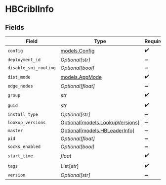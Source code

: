 # HBCriblInfo


## Fields

| Field                                                          | Type                                                           | Required                                                       | Description                                                    |
| -------------------------------------------------------------- | -------------------------------------------------------------- | -------------------------------------------------------------- | -------------------------------------------------------------- |
| `config`                                                       | [models.Config](../models/config.md)                           | :heavy_check_mark:                                             | N/A                                                            |
| `deployment_id`                                                | *Optional[str]*                                                | :heavy_minus_sign:                                             | N/A                                                            |
| `disable_sni_routing`                                          | *Optional[bool]*                                               | :heavy_minus_sign:                                             | N/A                                                            |
| `dist_mode`                                                    | [models.AppMode](../models/appmode.md)                         | :heavy_check_mark:                                             | N/A                                                            |
| `edge_nodes`                                                   | *Optional[float]*                                              | :heavy_minus_sign:                                             | N/A                                                            |
| `group`                                                        | *str*                                                          | :heavy_check_mark:                                             | N/A                                                            |
| `guid`                                                         | *str*                                                          | :heavy_check_mark:                                             | N/A                                                            |
| `install_type`                                                 | *Optional[str]*                                                | :heavy_minus_sign:                                             | N/A                                                            |
| `lookup_versions`                                              | [Optional[models.LookupVersions]](../models/lookupversions.md) | :heavy_minus_sign:                                             | N/A                                                            |
| `master`                                                       | [Optional[models.HBLeaderInfo]](../models/hbleaderinfo.md)     | :heavy_minus_sign:                                             | N/A                                                            |
| `pid`                                                          | *Optional[float]*                                              | :heavy_minus_sign:                                             | N/A                                                            |
| `socks_enabled`                                                | *Optional[bool]*                                               | :heavy_minus_sign:                                             | N/A                                                            |
| `start_time`                                                   | *float*                                                        | :heavy_check_mark:                                             | N/A                                                            |
| `tags`                                                         | List[*str*]                                                    | :heavy_check_mark:                                             | N/A                                                            |
| `version`                                                      | *Optional[str]*                                                | :heavy_minus_sign:                                             | N/A                                                            |